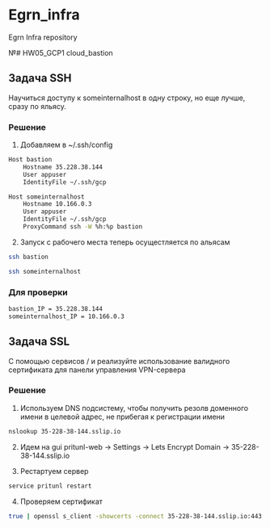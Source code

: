 # Egrn_infra
Egrn Infra repository

№# HW05_GCP1 cloud_bastion

## Задача SSH

Научиться доступу к someinternalhost в одну строку, но еще лучше, сразу по яльясу.

### Решение

1. Добавляем в ~/.ssh/config

```bash
Host bastion
    Hostname 35.228.38.144
    User appuser
    IdentityFile ~/.ssh/gcp

Host someinternalhost
    Hostname 10.166.0.3
    User appuser
    IdentityFile ~/.ssh/gcp
    ProxyCommand ssh -W %h:%p bastion
```

2. Запуск с рабочего места теперь осущестляется по альясам

```bash
ssh bastion
```

```bash
ssh someinternalhost 
```

### Для проверки

```bash
bastion_IP = 35.228.38.144
someinternalhost_IP = 10.166.0.3
```

## Задача SSL

С помощью сервисов / и реализуйте
использование валидного сертификата для панели управления
VPN-сервера

### Решение

1. Используем DNS подсиcтему, чтобы получить резолв доменного имени в целевой адрес, не прибегая к регистрации имени
```bash
nslookup 35-228-38-144.sslip.io
```

2. Идем на gui pritunl-web -> Settings -> Lets Encrypt Domain -> 35-228-38-144.sslip.io

3. Рестартуем сервер
```bash
service pritunl restart
```

4. Проверяем сертификат
```bash
true | openssl s_client -showcerts -connect 35-228-38-144.sslip.io:443 | openssl x509 -text | head -10
```


